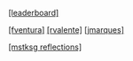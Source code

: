 [[leaderboard]](https://adventofcode.com/2020/leaderboard/private/view/983136?order=stars)

[[fventura]](https://github.com/franciscoreisventura/aoc2020/tree/master/src/main/java/com/fventura/aoc2020/days)
[[rvalente]](https://github.com/RuiGSValente/advent-of-code/tree/master/src/main/scala)
[[jmarques]](https://github.com/joaomosm/adventofcode/tree/master/2020)

[[mstksg reflections]](https://github.com/mstksg/advent-of-code-2020/blob/master/reflections.md)
